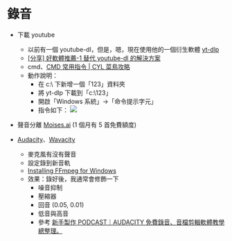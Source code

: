 # 錄音

- 下載 youtube

    - 以前有一個 youtube-dl，但是，嗯，現在使用他的一個衍生軟體 [yt-dlp](https://github.com/yt-dlp/yt-dlp)
    - [[分享] 好軟體推薦-1 替代 youtube-dl 的解決方案](https://www.nvda.org.tw/discussion/ui=2004160143tm=2014581025)
    - cmd、[CMD 常用指令 | CYL 菜鳥攻略](https://dotblogs.com.tw/CYLcode/2018/09/13/102159)
    - 動作說明：
        - 在 c:\ 下新增一個「123」資料夾
        - 將 yt-dlp 下載到「c:\123」
        - 開啟「Windows 系統」->「命令提示字元」
        - 指令如下：
            ![](https://i.imgur.com/KMgeers.png)

- 聲音分離 [Moises.ai](https://moises.ai/) (1 個月有 5 首免費額度)
- [Audacity](https://www.audacityteam.org/)、[Wavacity](https://wavacity.com/)
    - 麥克風有沒有聲音
    - 設定錄到新音軌
    - [Installing FFmpeg for Windows](https://lame.buanzo.org/ffmpeg64audacity.php)
    - 效果：錄好後，我通常會修飾一下
        - 噪音抑制
        - 壓縮器
        - 回音 (0.05, 0.01)
        - 低音與高音
        - 參考 [新手製作 PODCAST｜AUDACITY 免費錄音、音檔剪輯軟體教學總整理。](https://tinybackpacker.com/audacity/)
